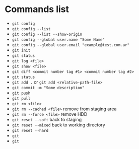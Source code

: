 # Commands list
- `git config`
- `git config --list`
- `git config --list --show-origin`
- `git config --global user.name "Some Name"`
- `git config --global user.email "example@test.com.ar"`
- `git init`
- `git status`
- `git log <file>`
- `git show <file>`
- `git diff <commit number tag #1> <commit number tag #2>`
- `git status`
- `git add .` or `git add <relative-path-file>`
- `git commit -m "Some description"`
- `git push`
- `git pull`
- `git rm <file>`
- `git rm --cached <file>` remove from staging area
- `git rm --force <file>` remove HDD
- `git reset --soft` back to staging
- `git reset --mixed` back to working directory
- `git reset --hard` 
- `git `
- `git `